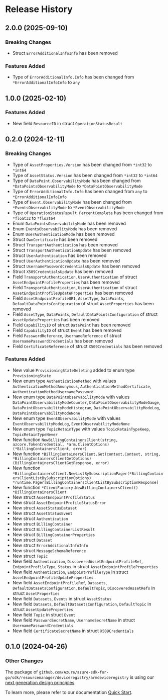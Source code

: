 # Release History

## 2.0.0 (2025-09-10)
### Breaking Changes

- Struct `ErrorAdditionalInfoInfo` has been removed

### Features Added

- Type of `ErrorAdditionalInfo.Info` has been changed from `*ErrorAdditionalInfoInfo` to `any`


## 1.0.0 (2025-02-10)
### Features Added

- New field `ResourceID` in struct `OperationStatusResult`


## 0.2.0 (2024-12-11)
### Breaking Changes

- Type of `AssetProperties.Version` has been changed from `*int32` to `*int64`
- Type of `AssetStatus.Version` has been changed from `*int32` to `*int64`
- Type of `DataPoint.ObservabilityMode` has been changed from `*DataPointsObservabilityMode` to `*DataPointObservabilityMode`
- Type of `ErrorAdditionalInfo.Info` has been changed from `any` to `*ErrorAdditionalInfoInfo`
- Type of `Event.ObservabilityMode` has been changed from `*EventsObservabilityMode` to `*EventObservabilityMode`
- Type of `OperationStatusResult.PercentComplete` has been changed from `*float32` to `*float64`
- Enum `DataPointsObservabilityMode` has been removed
- Enum `EventsObservabilityMode` has been removed
- Enum `UserAuthenticationMode` has been removed
- Struct `OwnCertificate` has been removed
- Struct `TransportAuthentication` has been removed
- Struct `TransportAuthenticationUpdate` has been removed
- Struct `UserAuthentication` has been removed
- Struct `UserAuthenticationUpdate` has been removed
- Struct `UsernamePasswordCredentialsUpdate` has been removed
- Struct `X509CredentialsUpdate` has been removed
- Field `TransportAuthentication`, `UserAuthentication` of struct `AssetEndpointProfileProperties` has been removed
- Field `TransportAuthentication`, `UserAuthentication` of struct `AssetEndpointProfileUpdateProperties` has been removed
- Field `AssetEndpointProfileURI`, `AssetType`, `DataPoints`, `DefaultDataPointsConfiguration` of struct `AssetProperties` has been removed
- Field `AssetType`, `DataPoints`, `DefaultDataPointsConfiguration` of struct `AssetUpdateProperties` has been removed
- Field `CapabilityID` of struct `DataPoint` has been removed
- Field `CapabilityID` of struct `Event` has been removed
- Field `PasswordReference`, `UsernameReference` of struct `UsernamePasswordCredentials` has been removed
- Field `CertificateReference` of struct `X509Credentials` has been removed

### Features Added

- New value `ProvisioningStateDeleting` added to enum type `ProvisioningState`
- New enum type `AuthenticationMethod` with values `AuthenticationMethodAnonymous`, `AuthenticationMethodCertificate`, `AuthenticationMethodUsernamePassword`
- New enum type `DataPointObservabilityMode` with values `DataPointObservabilityModeCounter`, `DataPointObservabilityModeGauge`, `DataPointObservabilityModeHistogram`, `DataPointObservabilityModeLog`, `DataPointObservabilityModeNone`
- New enum type `EventObservabilityMode` with values `EventObservabilityModeLog`, `EventObservabilityModeNone`
- New enum type `TopicRetainType` with values `TopicRetainTypeKeep`, `TopicRetainTypeNever`
- New function `NewBillingContainersClient(string, azcore.TokenCredential, *arm.ClientOptions) (*BillingContainersClient, error)`
- New function `*BillingContainersClient.Get(context.Context, string, *BillingContainersClientGetOptions) (BillingContainersClientGetResponse, error)`
- New function `*BillingContainersClient.NewListBySubscriptionPager(*BillingContainersClientListBySubscriptionOptions) *runtime.Pager[BillingContainersClientListBySubscriptionResponse]`
- New function `*ClientFactory.NewBillingContainersClient() *BillingContainersClient`
- New struct `AssetEndpointProfileStatus`
- New struct `AssetEndpointProfileStatusError`
- New struct `AssetStatusDataset`
- New struct `AssetStatusEvent`
- New struct `Authentication`
- New struct `BillingContainer`
- New struct `BillingContainerListResult`
- New struct `BillingContainerProperties`
- New struct `Dataset`
- New struct `ErrorAdditionalInfoInfo`
- New struct `MessageSchemaReference`
- New struct `Topic`
- New field `Authentication`, `DiscoveredAssetEndpointProfileRef`, `EndpointProfileType`, `Status` in struct `AssetEndpointProfileProperties`
- New field `Authentication`, `EndpointProfileType` in struct `AssetEndpointProfileUpdateProperties`
- New field `AssetEndpointProfileRef`, `Datasets`, `DefaultDatasetsConfiguration`, `DefaultTopic`, `DiscoveredAssetRefs` in struct `AssetProperties`
- New field `Datasets`, `Events` in struct `AssetStatus`
- New field `Datasets`, `DefaultDatasetsConfiguration`, `DefaultTopic` in struct `AssetUpdateProperties`
- New field `Topic` in struct `Event`
- New field `PasswordSecretName`, `UsernameSecretName` in struct `UsernamePasswordCredentials`
- New field `CertificateSecretName` in struct `X509Credentials`


## 0.1.0 (2024-04-26)
### Other Changes

The package of `github.com/Azure/azure-sdk-for-go/sdk/resourcemanager/deviceregistry/armdeviceregistry` is using our [next generation design principles](https://azure.github.io/azure-sdk/general_introduction.html).

To learn more, please refer to our documentation [Quick Start](https://aka.ms/azsdk/go/mgmt).